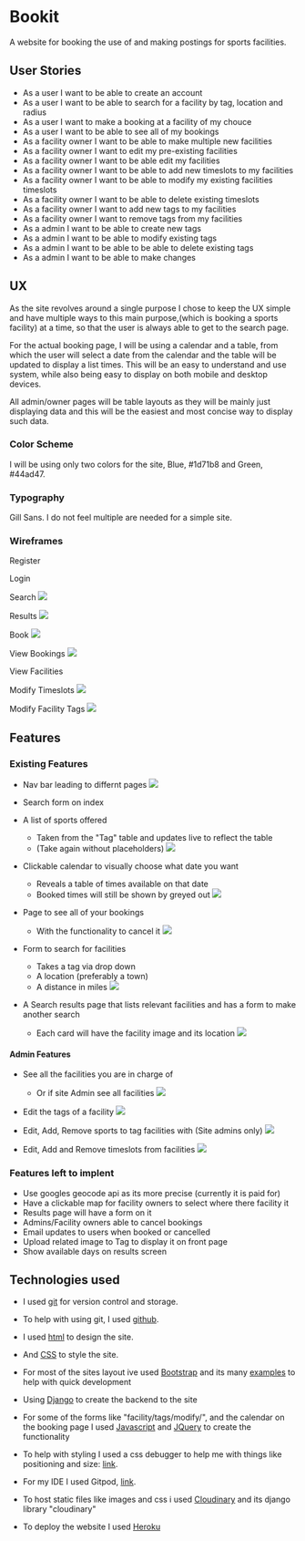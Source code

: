 # Bookit
A website for booking the use of and making postings for sports facilities.

## User Stories
- As a user I want to be able to create an account
- As a user I want to be able to search for a facility by tag, location and radius
- As a user I want to make a booking at a facility of my chouce
- As a user I want to be able to see all of my bookings
- As a facility owner I want to be able to make multiple new facilities
- As a facility owner I want to edit my pre-existing facilities
- As a facility owner I want to be able edit my facilities
- As a facility owner I want to be able to add new timeslots to my facilities
- As a facility owner I want to be able to modify my existing facilities timeslots
- As a facility owner I want to be able to delete existing timeslots
- As a facility owner I want to add new tags to my facilities
- As a facility owner I want to remove tags from my facilities
- As a admin I want to be able to create new tags
- As a admin I want to be able to modify existing tags
- As a admin I want to be able to be able to delete existing tags
- As a admin I want to be able to make changes

## UX
As the site revolves around a single purpose I chose to keep the UX simple and have multiple ways to this main purpose,(which is booking a sports facility) at a time, so that the user is always able to get to the search page.

For the actual booking page, I will be using a calendar and a table, from which the user will select a date from the calendar and the table will be updated to display a list times. This will be an easy to understand and use system, while also being easy to display on both mobile and desktop devices.

All admin/owner pages will be table layouts as they will be mainly just displaying data and this will be the easiest and most concise way to display such data.

### Color Scheme
I will be using only two colors for the site, Blue, #1d71b8 and Green, #44ad47. 

### Typography
Gill Sans. I do not feel multiple are needed for a simple site.

### Wireframes
Register

Login

Search
![](documentation/index.png)

Results
![](documentation/search_results.png)

Book
![](documentation/time_slots.png)

View Bookings
![](documentation/list_bookings.png)

View Facilities

Modify Timeslots
![](documentation/modify_timeslots.png)

Modify Facility Tags
![](documentation/facility_tags.png)

## Features
### Existing Features
- Nav bar leading to differnt pages
![](documentation/screenshots/header.png)
- Search form on index

- A list of sports offered
    - Taken from the "Tag" table and updates live to reflect the table
    - (Take again without placeholders)
    ![](documentation/screenshots/sports_cards.png)

- Clickable calendar to visually choose what date you want
    - Reveals a table of times available on that date
    - Booked times will still be shown by greyed out
    ![](documentation/screenshots/booking_page.png)

- Page to see all of your bookings
    - With the functionality to cancel it
    ![](documentation/screenshots/my_bookings.png)

- Form to search for facilities
    - Takes a tag via drop down
    - A location (preferably a town)
    - A distance in miles
    ![](documentation/screenshots/search_form.png)

- A Search results page that lists relevant facilities and has a form to make another search
    - Each card will have the facility image and its location
    ![](documentation/screenshots/search_results.png)

#### Admin Features
- See all the facilities you are in charge of
    - Or if site Admin see all facilities
    ![](documentation/screenshots/admin_facilities.png)

- Edit the tags of a facility
    ![](documentation/screenshots/admin_facility_tags.png)

- Edit, Add, Remove sports to tag facilities with (Site admins only)
    ![](documentation/screenshots/admin_tags.png)

- Edit, Add and Remove timeslots from facilities
    ![](documentation/screenshots/admin_timeslots.png)












### Features left to implent
- Use googles geocode api as its more precise (currently it is paid for)
- Have a clickable map for facility owners to select where there facility it
- Results page will have a form on it
- Admins/Facility owners able to cancel bookings
- Email updates to users when booked or cancelled
- Upload related image to Tag to display it on front page
- Show available days on results screen

## Technologies used
- I used [git](https://git-scm.com/) for version control and storage.
- To help with using git, I used [github](https://github.com/).

- I used [html](https://en.wikipedia.org/wiki/HTML) to design the site.
- And [CSS](https://en.wikipedia.org/wiki/CSS) to style the site.
- For most of the sites layout ive used [Bootstrap](https://getbootstrap.com/) and its many [examples](https://getbootstrap.com/docs/5.2/examples/) to help with quick development
- Using [Django](https://www.djangoproject.com/) to create the backend to the site
- For some of the forms like "facility/tags/modify/", and the calendar on the booking page I used [Javascript](https://en.wikipedia.org/wiki/JavaScript) and [JQuery](https://jquery.com/) to create the functionality
- To help with styling I used a css debugger to help me with things like positioning and size: [link](https://github.com/benscabbia/x-ray).
- For my IDE I used Gitpod, [link](https://www.gitpod.io/).
- To host static files like images and css i used [Cloudinary](https://cloudinary.com/) and its django library "cloudinary"
- To deploy the website I used [Heroku](https://dashboard.heroku.com/)